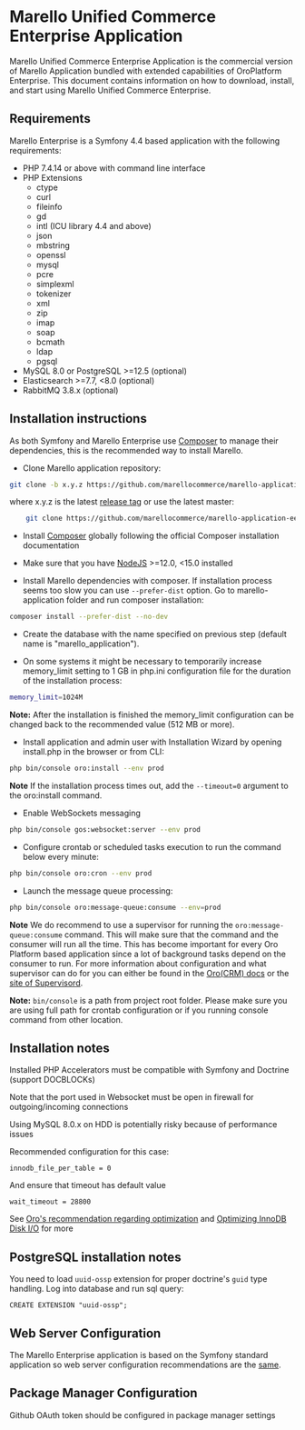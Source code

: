 Marello Unified Commerce Enterprise Application
==============================

Marello Unified Commerce Enterprise Application is the commercial version of Marello Application bundled with extended capabilities of OroPlatform Enterprise.
This document contains information on how to download, install, and start using Marello Unified Commerce Enterprise.

## Requirements

Marello Enterprise is a Symfony 4.4 based application with the following requirements:

* PHP 7.4.14 or above with command line interface
* PHP Extensions
    * ctype
    * curl
    * fileinfo
    * gd
    * intl (ICU library 4.4 and above)
    * json
    * mbstring
    * openssl
    * mysql
    * pcre
    * simplexml
    * tokenizer
    * xml
    * zip
    * imap
    * soap
    * bcmath
    * ldap  
    * pgsql
* MySQL 8.0 or PostgreSQL >=12.5 (optional)
* Elasticsearch >=7.7, <8.0 (optional)
* RabbitMQ 3.8.x (optional)

## Installation instructions

As both Symfony and Marello Enterprise use [Composer][1] to manage their dependencies, this is the recommended way to install Marello.

- Clone Marello application repository:

```bash
git clone -b x.y.z https://github.com/marellocommerce/marello-application-ee.git
```

where x.y.z is the latest [release tag](https://github.com/marellocommerce/marello-application-ee/releases) or use the latest master:

```bash
    git clone https://github.com/marellocommerce/marello-application-ee.git
```

- Install [Composer][1] globally following the official Composer installation documentation

- Make sure that you have [NodeJS][4] >=12.0, <15.0 installed

- Install Marello dependencies with composer. If installation process seems too slow you can use `--prefer-dist` option. Go to marello-application folder and run composer installation:

```bash
composer install --prefer-dist --no-dev
```

- Create the database with the name specified on previous step (default name is "marello_application").

- On some systems it might be necessary to temporarily increase memory_limit setting to 1 GB in php.ini configuration file for the duration of the installation process:
```bash
memory_limit=1024M
```

**Note:** After the installation is finished the memory_limit configuration can be changed back to the recommended value (512 MB or more).

- Install application and admin user with Installation Wizard by opening install.php in the browser or from CLI:

```bash  
php bin/console oro:install --env prod
```

**Note** If the installation process times out, add the `--timeout=0` argument to the oro:install command.

- Enable WebSockets messaging

```bash
php bin/console gos:websocket:server --env prod
```

- Configure crontab or scheduled tasks execution to run the command below every minute:

```bash
php bin/console oro:cron --env prod

```
- Launch the message queue processing:
```bash
php bin/console oro:message-queue:consume --env=prod
```
**Note** We do recommend to use a supervisor for running the ``oro:message-queue:consume`` command. This will make sure that the command and
the consumer will run all the time. This has become important for every Oro Platform based application since a lot of background tasks depend
 on the consumer to run. For more information about configuration and what supervisor can do for you can either be found in the [Oro(CRM) docs][6] or the
 [site of Supervisord][7].
 
**Note:** ``bin/console`` is a path from project root folder. Please make sure you are using full path for crontab configuration or if you running console command from other location.

## Installation notes

Installed PHP Accelerators must be compatible with Symfony and Doctrine (support DOCBLOCKs)

Note that the port used in Websocket must be open in firewall for outgoing/incoming connections

Using MySQL 8.0.x on HDD is potentially risky because of performance issues

Recommended configuration for this case:

    innodb_file_per_table = 0

And ensure that timeout has default value

    wait_timeout = 28800

See [Oro's recommendation regarding optimization][2] and [Optimizing InnoDB Disk I/O][3] for more

## PostgreSQL installation notes

You need to load `uuid-ossp` extension for proper doctrine's `guid` type handling.
Log into database and run sql query:

```
CREATE EXTENSION "uuid-ossp";
```

## Web Server Configuration

The Marello Enterprise application is based on the Symfony standard application so web server configuration recommendations are the [same][5].

## Package Manager Configuration

Github OAuth token should be configured in package manager settings

[1]:  https://getcomposer.org/
[2]:  https://doc.oroinc.com/backend/setup/system-requirements/database-optimization/
[3]:  https://dev.mysql.com/doc/refman/8.0/en/optimizing-innodb-diskio.html
[4]:  https://github.com/joyent/node/wiki/Installing-Node.js-via-package-manager
[5]:  https://symfony.com/doc/4.4/setup/web_server_configuration.html
[6]:  https://oroinc.com/orocrm/doc/current/install-upgrade/installation-quick-start-dev/crm#step-4-post-installation-environment-configuration
[7]:  https://supervisord.org/
